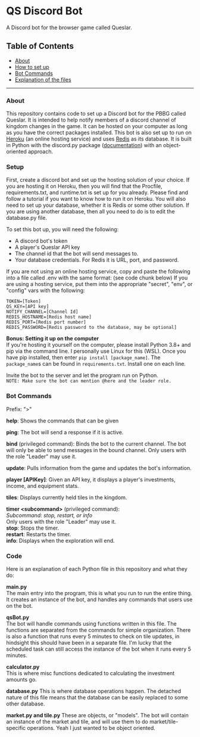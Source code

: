 # QS Discord Bot

A Discord bot for the browser game called Queslar.

## Table of Contents

-   [About](#about)
-   [How to set up](#setup)
-   [Bot Commands](#bot-commands)
-   [Explanation of the files](#code)

---

### About

This repository contains code to set up a Discord bot for the PBBG called Queslar. It is intended to help notify members of a discord channel of kingdom changes in the game. It can be hosted on your computer as long as you have the correct packages installed. This bot is also set up to run on [Heroku](https://heroku.com) (an online hosting service) and uses [Redis](https://redis.io/) as its database. It is built in Python with the discord.py package ([documentation](https://discordpy.readthedocs.io/en/stable/index.html)) with an object-oriented approach.

### Setup

First, create a discord bot and set up the hosting solution of your choice. If you are hosting it on Heroku, then you will find that the Procfile, requirements.txt, and runtime.txt is set up for you already. Please find and follow a tutorial if you want to know how to run it on Heroku. You will also need to set up your database, whether it is Redis or some other solution. If you are using another database, then all you need to do is to edit the database.py file.

To set this bot up, you will need the following:

-   A discord bot's token
-   A player's Queslar API key
-   The channel id that the bot will send messages to.
-   Your database credentials. For Redis it is URL, port, and password.

If you are not using an online hosting service, copy and paste the following into a file called .env with the same format: (see code chunk below)
If you are using a hosting service, put them into the appropriate "secret", "env", or "config" vars with the following:

```
TOKEN=[Token]
QS_KEY=[API key]
NOTIFY_CHANNEL=[Channel Id]
REDIS_HOSTNAME=[Redis host name]
REDIS_PORT=[Redis port number]
REDIS_PASSWORD=[Redis password to the database, may be optional]
```

**Bonus: Setting it up on the computer**  
If you're hosting it yourself on the computer, please install Python 3.8+ and pip via the command line. I personally use Linux for this (WSL). Once you have pip installed, then enter `pip install [package_name]`. The `package_name`s can be found in `requirements.txt`. Install one on each line.

Invite the bot to the server and let the program run on Python.  
`NOTE: Make sure the bot can mention @here and the leader role.`

### Bot Commands

Prefix: ">"

**help**:
Shows the commands that can be given

**ping**:
The bot will send a response if it is active.

**bind** (privileged command):
Binds the bot to the current channel. The bot will only be able to send messages in the bound channel. Only users with the role "Leader" may use it.

**update**:
Pulls information from the game and updates the bot's information.

**player [APIKey]**:
Given an API key, it displays a player's investments, income, and equipment stats.

**tiles**:
Displays currently held tiles in the kingdom.

**timer \<subcommand>** (privileged command):  
_Subcommand: stop, restart, or info_  
Only users with the role "Leader" may use it.  
**stop**: Stops the timer.  
**restart**: Restarts the timer.  
**info**: Displays when the exploration will end.

### Code

Here is an explanation of each Python file in this repository and what they do:

**main.py**  
The main entry into the program, this is what you run to run the entire thing. It creates an instance of the bot, and handles any commands that users use on the bot. 

**qsBot.py**  
The bot will handle commands using functions written in this file. The functions are separated from the commands for simple organization. There is also a function that runs every 5 minutes to check on tile updates, in hindsight this should have been in a separate file. I'm lucky that the scheduled task can still access the instance of the bot when it runs every 5 minutes.

**calculator.py**  
This is where misc functions dedicated to calculating the investment amounts go.

**database.py**
This is where database operations happen. The detached nature of this file means that the database can be easily replaced to some other database.

**market.py and tile.py**
These are objects, or "models". The bot will contain an instance of the market and tile, and will use them to do market/tile-specific operations. Yeah I just wanted to be object oriented.
